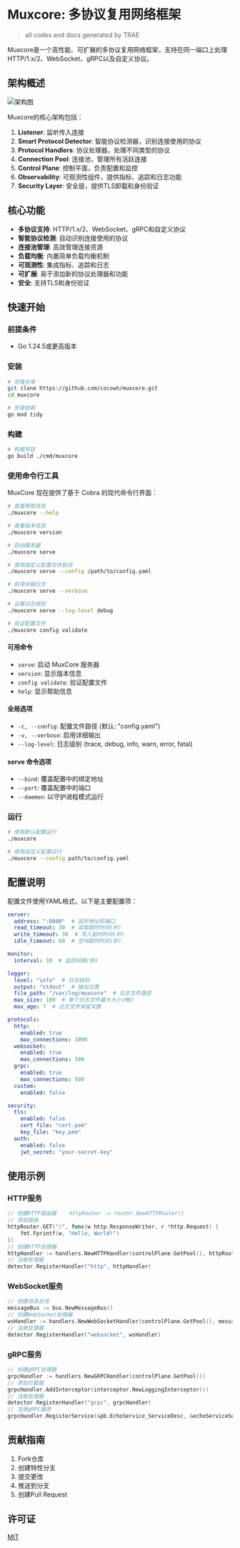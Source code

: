 # Muxcore: 多协议复用网络框架
> all codes and docs generated by TRAE

Muxcore是一个高性能、可扩展的多协议复用网络框架，支持在同一端口上处理HTTP/1.x/2、WebSocket、gRPC以及自定义协议。

## 架构概述

![架构图](https://i.imgur.com/architecture.png)

Muxcore的核心架构包括：

1. **Listener**: 监听传入连接
2. **Smart Protocol Detector**: 智能协议检测器，识别连接使用的协议
3. **Protocol Handlers**: 协议处理器，处理不同类型的协议
4. **Connection Pool**: 连接池，管理所有活跃连接
5. **Control Plane**: 控制平面，负责配置和监控
6. **Observability**: 可观测性组件，提供指标、追踪和日志功能
7. **Security Layer**: 安全层，提供TLS卸载和身份验证

## 核心功能

- **多协议支持**: HTTP/1.x/2、WebSocket、gRPC和自定义协议
- **智能协议检测**: 自动识别连接使用的协议
- **连接池管理**: 高效管理连接资源
- **负载均衡**: 内置简单负载均衡机制
- **可观测性**: 集成指标、追踪和日志
- **可扩展**: 易于添加新的协议处理器和功能
- **安全**: 支持TLS和身份验证

## 快速开始

### 前提条件

- Go 1.24.5或更高版本

### 安装

```bash
# 克隆仓库
git clone https://github.com/cocowh/muxcore.git
cd muxcore

# 安装依赖
go mod tidy
```

### 构建

```bash
# 构建项目
go build ./cmd/muxcore
```

### 使用命令行工具

MuxCore 现在提供了基于 Cobra 的现代命令行界面：

```bash
# 查看帮助信息
./muxcore --help

# 查看版本信息
./muxcore version

# 启动服务器
./muxcore serve

# 使用自定义配置文件启动
./muxcore serve --config /path/to/config.yaml

# 启用详细日志
./muxcore serve --verbose

# 设置日志级别
./muxcore serve --log-level debug

# 验证配置文件
./muxcore config validate
```

#### 可用命令

- `serve`: 启动 MuxCore 服务器
- `version`: 显示版本信息
- `config validate`: 验证配置文件
- `help`: 显示帮助信息

#### 全局选项

- `-c, --config`: 配置文件路径 (默认: "config.yaml")
- `-v, --verbose`: 启用详细输出
- `--log-level`: 日志级别 (trace, debug, info, warn, error, fatal)

#### serve 命令选项

- `--bind`: 覆盖配置中的绑定地址
- `--port`: 覆盖配置中的端口
- `--daemon`: 以守护进程模式运行

### 运行

```bash
# 使用默认配置运行
./muxcore

# 使用自定义配置运行
./muxcore --config path/to/config.yaml
```

## 配置说明

配置文件使用YAML格式，以下是主要配置项：

```yaml
server:
  address: ":8080"  # 监听地址和端口
  read_timeout: 30  # 读取超时时间(秒)
  write_timeout: 30  # 写入超时时间(秒)
  idle_timeout: 60  # 空闲超时时间(秒)

monitor:
  interval: 10  # 监控间隔(秒)

logger:
  level: "info"  # 日志级别
  output: "stdout"  # 输出位置
  file_path: "/var/log/muxcore"  # 日志文件路径
  max_size: 100  # 单个日志文件最大大小(MB)
  max_age: 7  # 日志文件保留天数

protocols:
  http:
    enabled: true
    max_connections: 1000
  websocket:
    enabled: true
    max_connections: 500
  grpc:
    enabled: true
    max_connections: 500
  custom:
    enabled: false

security:
  tls:
    enabled: false
    cert_file: "cert.pem"
    key_file: "key.pem"
  auth:
    enabled: false
    jwt_secret: "your-secret-key"
```

## 使用示例

### HTTP服务

```go
// 创建HTTP路由器	httpRouter := router.NewHTTPRouter()
// 添加路由
httpRouter.GET("/", func(w http.ResponseWriter, r *http.Request) {
	fmt.Fprintf(w, "Hello, World!")
})
// 创建HTTP处理器
httpHandler := handlers.NewHTTPHandler(controlPlane.GetPool(), httpRouter)
// 注册处理器
detector.RegisterHandler("http", httpHandler)
```

### WebSocket服务

```go
// 创建消息总线
messageBus := bus.NewMessageBus()
// 创建WebSocket处理器
wsHandler := handlers.NewWebSocketHandler(controlPlane.GetPool(), messageBus)
// 注册处理器
detector.RegisterHandler("websocket", wsHandler)
```

### gRPC服务

```go
// 创建gRPC处理器
grpcHandler := handlers.NewGRPCHandler(controlPlane.GetPool())
// 添加拦截器
grpcHandler.AddInterceptor(interceptor.NewLoggingInterceptor())
// 注册处理器
detector.RegisterHandler("grpc", grpcHandler)
// 注册gRPC服务
grpcHandler.RegisterService(&pb.EchoService_ServiceDesc, &echoServiceServer{})
```

## 贡献指南

1.  Fork仓库
2.  创建特性分支
3.  提交更改
4.  推送到分支
5.  创建Pull Request

## 许可证

[MIT](LICENSE)
